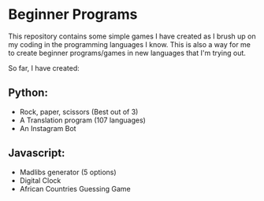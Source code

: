 # Beginner Programs
This repository contains some simple  games I have created as I brush up on my coding in the programming languages I know.
This is also a way for me to create beginner programs/games in new languages that I'm trying out. 

So far, I have created:
## Python:
- Rock, paper, scissors (Best out of 3)
- A Translation program (107 languages)
- An Instagram Bot 

## Javascript:
- Madlibs generator (5 options)
- Digital Clock
- African Countries Guessing Game
